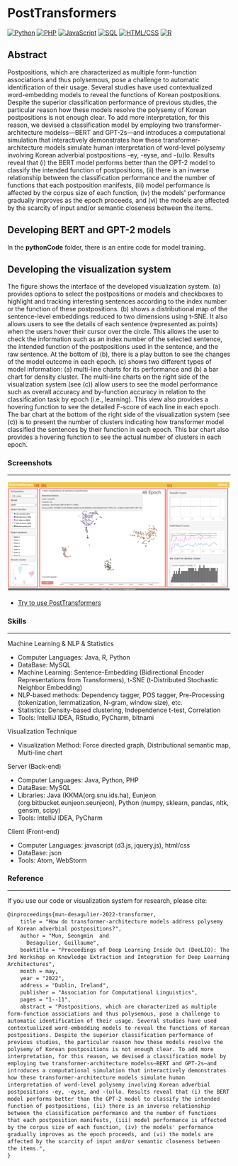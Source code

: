 # PostTransformers
<!--[![Java](https://img.shields.io/badge/Java-Used-red.svg)](https://shields.io/#/) [![Python](https://img.shields.io/badge/Python-Used-blue.svg)](https://shields.io/#/) [![PHP](https://img.shields.io/badge/PHP-Used-lightgrey.svg)](https://shields.io/#/) [![JavaScript](https://img.shields.io/badge/JavaScript-Used-brightgreen.svg)](https://shields.io/#/) [![SQL](https://img.shields.io/badge/SQL-Used-9cf.svg)](https://shields.io/#/) [![HTML/CSS](https://img.shields.io/badge/HTML%2FCSS-Used-yellow.svg)](https://shields.io/#/) [![R](https://img.shields.io/badge/R-Used-blueviolet.svg)](https://shields.io/#/)-->
[![Python](https://img.shields.io/badge/Python-Used-blue.svg)](https://shields.io/#/) [![PHP](https://img.shields.io/badge/PHP-Used-lightgrey.svg)](https://shields.io/#/) [![JavaScript](https://img.shields.io/badge/JavaScript-Used-brightgreen.svg)](https://shields.io/#/) [![SQL](https://img.shields.io/badge/SQL-Used-9cf.svg)](https://shields.io/#/) [![HTML/CSS](https://img.shields.io/badge/HTML%2FCSS-Used-yellow.svg)](https://shields.io/#/) [![R](https://img.shields.io/badge/R-Used-blueviolet.svg)](https://shields.io/#/)

## Abstract
Postpositions, which are characterized as multiple form-function associations and thus polysemous, pose a challenge to automatic identification of their usage. Several studies have used contextualized word-embedding models to reveal the functions of Korean postpositions. Despite the superior classification performance of previous studies, the particular reason how these models resolve the polysemy of Korean postpositions is not enough clear. To add more interpretation, for this reason, we devised a classification model by employing two transformer-architecture modelss—BERT and GPT-2s—and introduces a computational simulation that interactively demonstrates how these transformer-architecture models simulate human interpretation of word-level polysemy involving Korean adverbial postpositions -ey, -eyse, and -(u)lo. Results reveal that (i) the BERT model performs better than the GPT-2 model to classify the intended function of postpositions, (ii) there is an inverse relationship between the classification performance and the number of functions that each postposition manifests, (iii) model performance is affected by the corpus size of each function, (iv) the models' performance gradually improves as the epoch proceeds, and (vi) the models are affected by the scarcity of input and/or semantic closeness between the items.

## Developing BERT and GPT-2 models
In the <strong>pythonCode</strong> folder, there is an entire code for model training.

## Developing the visualization system
The figure shows the interface of the developed visualization system. (a) provides options to select the postpositions or models and checkboxes to highlight and tracking interesting sentences according to the index number or the function of these postpositions. (b) shows a distributional map of the sentence-level embeddings reduced to two dimensions using t-SNE. It also allows users to see the details of each sentence (represented as points) when the users hover their cursor over the circle. This allows the user to check the information such as an index number of the selected sentence, the intended function of the postpositions used in the sentence, and the raw sentence. At the bottom of (b), there is a play button to see the changes of the model outcome in each epoch. (c) shows two different types of model information: (a) multi-line charts for its performance and (b) a bar chart for density cluster. The multi-line charts on the right side of the visualization system (see (c)) allow users to see the model performance such as overall accuracy and by-function accuracy in relation to the classification task by epoch (i.e., learning). This view also provides a hovering function to see the detailed F-score of each line in each epoch. The bar chart at the bottom of the right side of the visualization system (see (c)) is to present the number of clusters indicating how transformer model classified the sentences by their function in each epoch. This bar chart also provides a hovering function to see the actual number of clusters in each epoch.

### Screenshots
-----------
<div>
  <a target="_blank" rel="noopener noreferrer" href="https://seongmin-mun.github.io/VisualSystem/Major/PostTransformers/index.html"><img src="./images/PostTransformers.png" style="max-width:100%;"></a>
</div>

- [Try to use PostTransformers](https://seongmin-mun.github.io/VisualSystem/Major/PostTransformers/index.html)

### Skills
-------
Machine Learning & NLP & Statistics

- Computer Languages: Java, R, Python
- DataBase: MySQL
- Machine Learning: Sentence-Embedding (Bidirectional Encoder Representations from Transformers), t-SNE (t-Distributed Stochastic Neighbor Embedding)
- NLP-based methods: Dependency tagger, POS tagger, Pre-Processing (tokenization, lemmatization, N-gram, window size), etc.
- Statistics: Density-based clustering, Independence t-test, Correlation
- Tools: IntelliJ IDEA, RStudio, PyCharm, bitnami

Visualization Technique

- Visualization Method: Force directed graph, Distributional semantic map, Multi-line chart

Server (Back-end)

- Computer Languages: Java, Python, PHP
- DataBase: MySQL
- Libraries: Java (KKMA(org.snu.ids.ha), Eunjeon (org.bitbucket.eunjeon.seunjeon), Python (numpy, sklearn, pandas, nltk, gensim, scipy)
- Tools: IntelliJ IDEA, PyCharm

Client (Front-end)

- Computer Languages: javascript (d3.js, jquery.js), html/css
- DataBase: json
- Tools: Atom, WebStorm

### Reference
-----------
If you use our code or visualization system for research, please cite:
```
@inproceedings{mun-desagulier-2022-transformer,
    title = "How do transformer-architecture models address polysemy of Korean adverbial postpositions?",
    author = "Mun, Seongmin  and
      Desagulier, Guillaume",
    booktitle = "Proceedings of Deep Learning Inside Out (DeeLIO): The 3rd Workshop on Knowledge Extraction and Integration for Deep Learning Architectures",
    month = may,
    year = "2022",
    address = "Dublin, Ireland",
    publisher = "Association for Computational Linguistics",
    pages = "1--11",
    abstract = "Postpositions, which are characterized as multiple form-function associations and thus polysemous, pose a challenge to automatic identification of their usage. Several studies have used contextualized word-embedding models to reveal the functions of Korean postpositions. Despite the superior classification performance of previous studies, the particular reason how these models resolve the polysemy of Korean postpositions is not enough clear. To add more interpretation, for this reason, we devised a classification model by employing two transformer-architecture modelss—BERT and GPT-2s—and introduces a computational simulation that interactively demonstrates how these transformer-architecture models simulate human interpretation of word-level polysemy involving Korean adverbial postpositions -ey, -eyse, and -(u)lo. Results reveal that (i) the BERT model performs better than the GPT-2 model to classify the intended function of postpositions, (ii) there is an inverse relationship between the classification performance and the number of functions that each postposition manifests, (iii) model performance is affected by the corpus size of each function, (iv) the models' performance gradually improves as the epoch proceeds, and (vi) the models are affected by the scarcity of input and/or semantic closeness between the items.",
}
```
